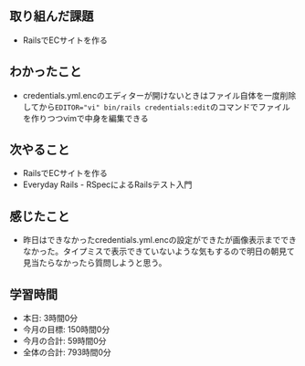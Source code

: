 ## 取り組んだ課題
- RailsでECサイトを作る
## わかったこと
- credentials.yml.encのエディターが開けないときはファイル自体を一度削除してから`EDITOR="vi" bin/rails credentials:edit`のコマンドでファイルを作りつつvimで中身を編集できる
## 次やること
- RailsでECサイトを作る
- Everyday Rails - RSpecによるRailsテスト入門
## 感じたこと
- 昨日はできなかったcredentials.yml.encの設定ができたが画像表示までできなかった。タイプミスで表示できていないような気もするので明日の朝見て見当たらなかったら質問しようと思う。
## 学習時間
- 本日: 3時間0分
- 今月の目標: 150時間0分
- 今月の合計: 59時間0分
- 全体の合計: 793時間0分
